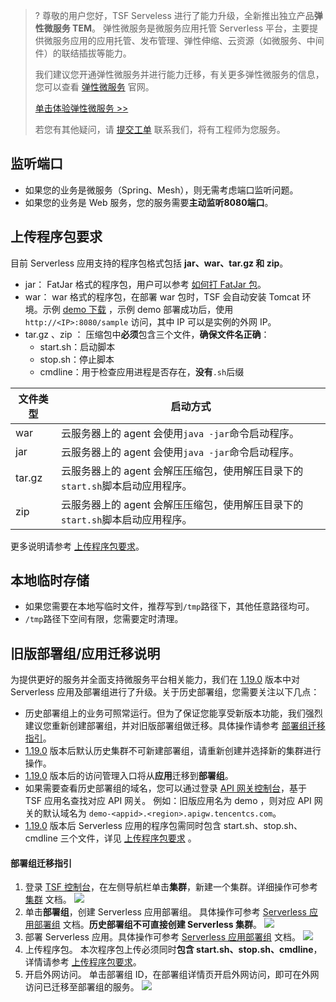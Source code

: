 
> ?
> 尊敬的用户您好，TSF Serveless 进行了能力升级，全新推出独立产品**弹性微服务 TEM**。 弹性微服务是微服务应用托管 Serverless 平台，主要提供微服务应用的应用托管、发布管理、弹性伸缩、云资源（如微服务、中间件）的联结插拔等能力。
>
> 我们建议您开通弹性微服务并进行能力迁移，有关更多弹性微服务的信息，您可以查看 [弹性微服务](https://cloud.tencent.com/product/tem) 官网。
>
> [单击体验弹性微服务 >>](https://console.cloud.tencent.com/tem)
>
> 若您有其他疑问，请 [提交工单](https://console.cloud.tencent.com/workorder/category) 联系我们，将有工程师为您服务。

## 监听端口

- 如果您的业务是微服务（Spring、Mesh），则无需考虑端口监听问题。
- 如果您的业务是 Web 服务，您的服务需要**主动监听8080端口**。

## 上传程序包要求

目前 Serverless 应用支持的程序包格式包括 **jar、war、tar.gz 和 zip**。

- jar： FatJar 格式的程序包，用户可以参考 [如何打 FatJar 包](https://cloud.tencent.com/document/product/649/16934)。
- war： war 格式的程序包，在部署 war 包时，TSF 会自动安装 Tomcat 环境。示例 [demo 下载](https://alon-deployment-gz-1257356411.cos.ap-guangzhou.myqcloud.com/sample.war) ，示例 demo 部署成功后，使用 `http://<IP>:8080/sample` 访问，其中 IP 可以是实例的外网 IP。
- tar.gz 、zip ： 压缩包中**必须**包含三个文件，**确保文件名正确**：
  - start.sh：启动脚本
  - stop.sh：停止脚本
  - cmdline：用于检查应用进程是否存在，**没有**`.sh`后缀

| 文件类型 | 启动方式                                                     |
| -------- | ------------------------------------------------------------ |
| war      | 云服务器上的 agent 会使用`java -jar`命令启动程序。           |
| jar      | 云服务器上的 agent 会使用`java -jar`命令启动程序。           |
| tar.gz   | 云服务器上的 agent 会解压压缩包，使用解压目录下的`start.sh`脚本启动应用程序。 |
| zip      | 云服务器上的 agent 会解压压缩包，使用解压目录下的`start.sh`脚本启动应用程序。 |

更多说明请参考 [上传程序包要求](https://cloud.tencent.com/document/product/649/30359)。

## 本地临时存储

- 如果您需要在本地写临时文件，推荐写到`/tmp`路径下，其他任意路径均可。
- `/tmp`路径下空间有限，您需要定时清理。

## 旧版部署组/应用迁移说明

为提供更好的服务并全面支持微服务平台相关能力，我们在 [1.19.0](https://cloud.tencent.com/document/product/649/19020) 版本中对 Serverless 应用及部署组进行了升级。关于历史部署组，您需要关注以下几点：

- 历史部署组上的业务可照常运行。但为了保证您能享受新版本功能，我们强烈建议您重新创建部署组，并对旧版部署组做迁移。具体操作请参考 [部署组迁移指引](#migrate)。
- [1.19.0](https://cloud.tencent.com/document/product/649/19020) 版本后默认历史集群不可新建部署组，请重新创建并选择新的集群进行操作。
- [1.19.0](https://cloud.tencent.com/document/product/649/19020) 版本后的访问管理入口将从**应用**迁移到**部署组**。
- 如果需要查看历史部署组的域名，您可以通过登录 [API 网关控制台](https://console.cloud.tencent.com/apigateway/index?rid=1)，基于 TSF 应用名查找对应 API 网关。
  例如：旧版应用名为 demo ，则对应 API 网关的默认域名为 `demo-<appid>.<region>.apigw.tencentcs.com`。
- [1.19.0](https://cloud.tencent.com/document/product/649/19020) 版本后 Serverless 应用的程序包需同时包含 start.sh、stop.sh、cmdline 三个文件，详见 [上传程序包要求](https://cloud.tencent.com/document/product/649/30359) 。

<span id="migrate"></span>

#### 部署组迁移指引

1. 登录 [TSF 控制台](https://console.cloud.tencent.com/tsf/index?rid=1)，在左侧导航栏单击**集群**，新建一个集群。详细操作可参考 [集群](https://cloud.tencent.com/document/product/649/13684) 文档。
   ![](https://main.qcloudimg.com/raw/ff452959fb414689c1f615d87dba5bd8.png)
2. 单击**部署组**，创建 Serverless 应用部署组。
   具体操作可参考 [Serverless 应用部署组](https://cloud.tencent.com/document/product/649/41099) 文档。**历史部署组不可直接创建 Serverless 集群**。
   ![](https://main.qcloudimg.com/raw/ad71fa4a932703ee598aa0f7419eba8a.png)
3. 部署 Serverless 应用。具体操作可参考 [Serverless 应用部署组](https://cloud.tencent.com/document/product/649/41099) 文档。
   ![](https://main.qcloudimg.com/raw/92c0af5aa842287b6152cb89c802b2ea.png)
4. 上传程序包。
   本次程序包上传必须同时**包含 start.sh、stop.sh、cmdline**，详情请参考 [上传程序包要求](https://cloud.tencent.com/document/product/649/30359)。
5. 开启外网访问。
   单击部署组 ID，在部署组详情页开启外网访问，即可在外网访问已迁移至部署组的服务。
	 ![](https://qcloudimg.tencent-cloud.cn/raw/16f542ea30944c4bca95f4b15607a965.png)

